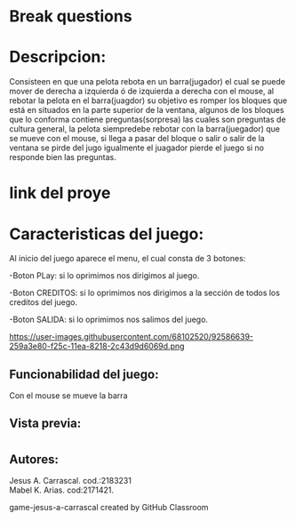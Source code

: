 # Break questions
# Descripcion:
  Consisteen en que una pelota rebota en un barra(jugador) el cual se puede mover de 
  derecha a izquierda ó de izquierda a derecha con el mouse, al rebotar la pelota en el barra(juagdor)
  su objetivo es romper los bloques que está en situados en la parte superior de la ventana, algunos de los 
  bloques que lo conforma contiene preguntas(sorpresa) las cuales son preguntas de cultura general,
  la pelota siempredebe rebotar con la barra(juegador) que se mueve con el mouse, si llega a pasar del bloque o salir 
  o salir de la ventana se pirde del jugo igualmente el juagador pierde el juego si no responde bien las preguntas.
# link del proye
# Caracteristicas del juego:
  Al inicio del juego aparece el menu, el cual consta de 3 botones:
  
 -Boton PLay: si lo oprimimos nos dirigimos al juego.
 
 -Boton CREDITOS: si lo oprimimos nos dirigimos a la sección de todos los creditos del juego.
 
 -Boton SALIDA: si lo oprimimos nos salimos del juego.
 
 
 https://user-images.githubusercontent.com/68102520/92586639-259a3e80-f25c-11ea-8218-2c43d9d6069d.png


## Funcionabilidad del juego:
  Con el mouse se mueve la barra
## Vista previa:
# 
## Autores:
 Jesus A. Carrascal. cod.:2183231         
 Mabel K. Arias.    cod:2171421.

game-jesus-a-carrascal created by GitHub Classroom
